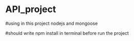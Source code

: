 # API_project

#using in this project nodejs and mongoose 

#should write npm install in terminal before run the project 
